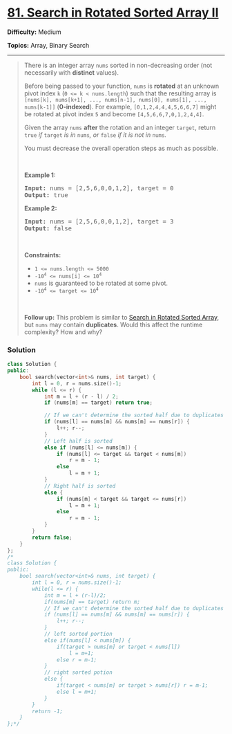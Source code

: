 # [81. Search in Rotated Sorted Array II](https://leetcode.com/problems/search-in-rotated-sorted-array-ii/)

**Difficulty:** Medium

**Topics:** Array, Binary Search

---



<blockquote>

<p>There is an integer array <code>nums</code> sorted in non-decreasing order (not necessarily with <strong>distinct</strong> values).</p>

<p>Before being passed to your function, <code>nums</code> is <strong>rotated</strong> at an unknown pivot index <code>k</code> (<code>0 &lt;= k &lt; nums.length</code>) such that the resulting array is <code>[nums[k], nums[k+1], ..., nums[n-1], nums[0], nums[1], ..., nums[k-1]]</code> (<strong>0-indexed</strong>). For example, <code>[0,1,2,4,4,4,5,6,6,7]</code> might be rotated at pivot index <code>5</code> and become <code>[4,5,6,6,7,0,1,2,4,4]</code>.</p>

<p>Given the array <code>nums</code> <strong>after</strong> the rotation and an integer <code>target</code>, return <code>true</code><em> if </em><code>target</code><em> is in </em><code>nums</code><em>, or </em><code>false</code><em> if it is not in </em><code>nums</code><em>.</em></p>

<p>You must decrease the overall operation steps as much as possible.</p>

<p>&nbsp;</p>
<p><strong class="example">Example 1:</strong></p>
<pre><strong>Input:</strong> nums = [2,5,6,0,0,1,2], target = 0
<strong>Output:</strong> true
</pre><p><strong class="example">Example 2:</strong></p>
<pre><strong>Input:</strong> nums = [2,5,6,0,0,1,2], target = 3
<strong>Output:</strong> false
</pre>
<p>&nbsp;</p>
<p><strong>Constraints:</strong></p>

<ul>
	<li><code>1 &lt;= nums.length &lt;= 5000</code></li>
	<li><code>-10<sup>4</sup> &lt;= nums[i] &lt;= 10<sup>4</sup></code></li>
	<li><code>nums</code> is guaranteed to be rotated at some pivot.</li>
	<li><code>-10<sup>4</sup> &lt;= target &lt;= 10<sup>4</sup></code></li>
</ul>

<p>&nbsp;</p>
<p><strong>Follow up:</strong> This problem is similar to&nbsp;<a href="/problems/search-in-rotated-sorted-array/description/" target="_blank">Search in Rotated Sorted Array</a>, but&nbsp;<code>nums</code> may contain <strong>duplicates</strong>. Would this affect the runtime complexity? How and why?</p>


</blockquote>

### Solution
```cpp
class Solution {
public:
    bool search(vector<int>& nums, int target) {
        int l = 0, r = nums.size()-1;
        while (l <= r) {
            int m = l + (r - l) / 2;
            if (nums[m] == target) return true;

            // If we can't determine the sorted half due to duplicates
            if (nums[l] == nums[m] && nums[m] == nums[r]) {
                l++; r--;
            }
            // Left half is sorted
            else if (nums[l] <= nums[m]) {
                if (nums[l] <= target && target < nums[m])
                    r = m - 1;
                else
                    l = m + 1;
            }
            // Right half is sorted
            else {
                if (nums[m] < target && target <= nums[r])
                    l = m + 1;
                else
                    r = m - 1;
            }
        }
        return false;
    }
};
/*
class Solution {
public:
    bool search(vector<int>& nums, int target) {
        int l = 0, r = nums.size()-1;
        while(l <= r) {
            int m = l + (r-l)/2;
            if(nums[m] == target) return m;
            // If we can't determine the sorted half due to duplicates
            if (nums[l] == nums[m] && nums[m] == nums[r]) {
                l++; r--;
            }
            // left sorted portion
            else if(nums[l] < nums[m]) {
                if(target > nums[m] or target < nums[l]) 
                    l = m+1;
                else r = m-1;
            }
            // right sorted potion
            else {
                if(target < nums[m] or target > nums[r]) r = m-1;
                else l = m+1;
            }
        }
        return -1;
    }
};*/
```
